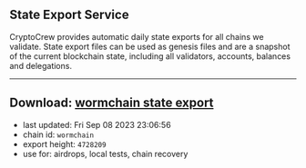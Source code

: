 ## State Export Service
CryptoCrew provides automatic daily state exports for all chains we validate. State export files can be used as genesis files and are a snapshot of the current blockchain state, including all validators, accounts, balances and delegations.

---
**Download: [wormchain state export](https://dl.ccvalidators.com/SERVICE/wormchain/wormchain_export_4728209.json)**
---

- last updated: Fri Sep 08 2023 23:06:56
- chain id: `wormchain`
- export height: `4728209`
- use for: airdrops, local tests, chain recovery
